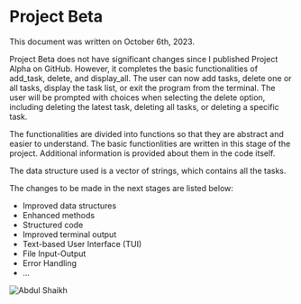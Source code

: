 # Project Beta

This document was written on October 6th, 2023.

Project Beta does not have significant changes since I published Project Alpha on GitHub. However, it completes the basic functionalities of add_task, delete, and display_all. The user can now add tasks, delete one or all tasks, display the task list, or exit the program from the terminal. The user will be prompted with choices when selecting the delete option, including deleting the latest task, deleting all tasks, or deleting a specific task.

The functionalities are divided into functions so that they are abstract and easier to understand. The basic functionlities are written in this stage of the project. Additional information is provided about them in the code itself.

The data structure used is a vector of strings, which contains all the tasks.

The changes to be made in the next stages are listed below:

* Improved data structures
* Enhanced methods
* Structured code
* Improved terminal output
* Text-based User Interface (TUI)
* File Input-Output
* Error Handling
* ...

![Abdul Shaikh](https://www.linkedin.com/in/abdulshaikh55/)